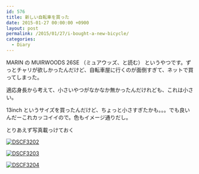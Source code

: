 ```yaml
---
id: 576
title: 新しい自転車を買った
date: 2015-01-27 00:00:00 +0900
layout: post
permalink: /2015/01/27/i-bought-a-new-bicycle/
categories:
  - Diary
---
```

MARIN の MUIRWOODS 26SE （ミュアウッズ、と読む） というやつです。ずっとチャリが欲しかったんだけど、自転車屋に行くのが面倒すぎて、ネットで買ってしまった。
  
適応身長から考えて、小さいやつがなかなか無かったんだけれども、これは小さい。

<!--more-->

13inch というサイズを買ったんだけど、ちょっと小さすぎたかも。。。でも良いんだーこれカッコイイので。色もイメージ通りだし。
  
とりあえず写真載っけておく

[<img src="media/DSCF3202.jpg" alt="DSCF3202" class="alignnone size-large wp-image-2787" />](media/DSCF3202.jpg)

[<img src="media/DSCF3203.jpg" alt="DSCF3203" class="alignnone size-large wp-image-2788" />](media/DSCF3203.jpg)

[<img src="media/DSCF3204.jpg" alt="DSCF3204" class="alignnone size-large wp-image-2789" />](media/DSCF3204.jpg)

